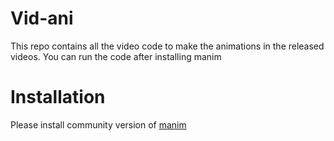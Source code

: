# Vid-ani
This repo contains all the video code to make the animations in the released videos. You can run the code after installing manim

# Installation
Please install community version of [manim](https://docs.manim.community/en/stable/installation/conda.html)